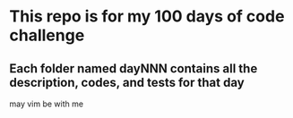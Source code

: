 # This repo is for my 100 days of code challenge

## Each folder named dayNNN contains all the description, codes, and tests for that day 
may vim be with me
